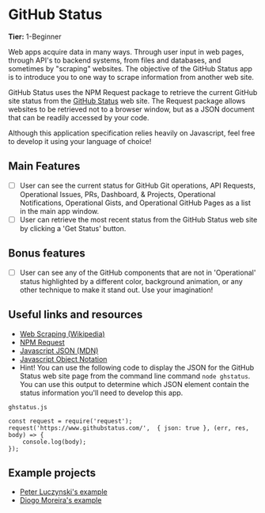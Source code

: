 # GitHub Status

**Tier:** 1-Beginner

Web apps acquire data in many ways. Through user input in web pages, through
API's to backend systems, from files and databases, and sometimes by "scraping"
websites. The objective of the GitHub Status app is to introduce you to one
way to scrape information from another web site.

GitHub Status uses the NPM Request package to retrieve the current GitHub site
status from the [GitHub Status](https://www.githubstatus.com/) web site. The
Request package allows websites to be retrieved not to a browser window, but
as a JSON document that can be readily accessed by your code.

Although this application specification relies heavily on Javascript, feel free
to develop it using your language of choice!

## Main Features

-   [ ] User can see the current status for GitHub Git operations, API Requests,
Operational Issues, PRs, Dashboard, & Projects, Operational Notifications,
Operational Gists, and Operational GitHub Pages as a list in the main app
window.
-   [ ] User can retrieve the most recent status from the GitHub Status web
site by clicking a 'Get Status' button.

## Bonus features

-   [ ] User can see any of the GitHub components that are not in 'Operational'
status highlighted by a different color, background animation, or any other
technique to make it stand out. Use your imagination!

## Useful links and resources

- [Web Scraping (Wikipedia)](https://en.wikipedia.org/wiki/Web_scraping)
- [NPM Request](https://www.npmjs.com/package/request)
- [Javascript JSON (MDN)](https://developer.mozilla.org/en-US/docs/Web/JavaScript/Reference/Global_Objects/JSON)
- [Javascript Object Notation](https://json.org/)
- Hint! You can use the following code to display the JSON for the GitHub Status
web site page from the command line command `node ghstatus`. You can use this 
output to determine which JSON element contain the status information you'll 
need to develop this app.
```
ghstatus.js

const request = require('request');
request('https://www.githubstatus.com/',  { json: true }, (err, res, body) => {  
    console.log(body);
});
```

## Example projects

- [Peter Luczynski's example](https://peterluczynski.github.io/github-status/)
- [Diogo Moreira's example](https://diogomoreira.github.io/github-status/)
